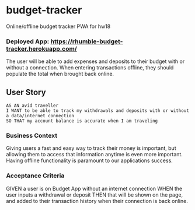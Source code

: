 # budget-tracker
Online/offline budget tracker PWA for hw18 

### Deployed App: https://rhumble-budget-tracker.herokuapp.com/

The user will be able to add expenses and deposits to their budget with or without a connection. When entering transactions offline, they should populate the total when brought back online.

## User Story
```
AS AN avid traveller
I WANT to be able to track my withdrawals and deposits with or without a data/internet connection
SO THAT my account balance is accurate when I am traveling
```

### Business Context
Giving users a fast and easy way to track their money is important, but allowing them to access that information anytime is even more important. Having offline functionality is paramount to our applications success.

### Acceptance Criteria
GIVEN a user is on Budget App without an internet connection
WHEN the user inputs a withdrawal or deposit
THEN that will be shown on the page, and added to their transaction history when their connection is back online.
